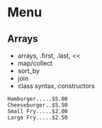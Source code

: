 # Menu

## Arrays

- arrays, .first, .last, <<
- map/collect
- sort_by
- join
- class syntax, constructors

```
Hamburger.....$5.00
Cheeseburger..$5.50
Small Fry.....$2.00
Large Fry.....$2.50
```
